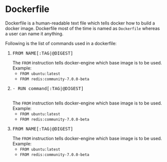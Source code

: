 # Dockerfile

Dockerfile is a human-readable text file which tells docker how to build a docker image. Dockerfile most of the time is named as `Dockerfile` whereas a user can name it anything.

Following is the list of commands used in a dockerfile:

<ol>
<li>
    <pre>FROM NAME[:TAG|@DIGEST]</pre>
    The <code>FROM</code> instruction tells docker-engine which base image is to be used.<br>
    Example: 
    <ul>
    <li><code>FROM ubuntu:latest</code></li>
    <li><code>FROM redis:community-7.0.0-beta</code></li>
    </ul>
</li> 
<li>
    <pre>- RUN command[:TAG|@DIGEST]
    </pre>
    The <code>FROM</code> instruction tells docker-engine which base image is to be used.<br>
    Example: 
    <ul>
    <li><code>FROM ubuntu:latest</code></li>
    <li><code>FROM redis:community-7.0.0-beta</code></li>
    </ul>
</li> 
<li>
    <pre>FROM NAME[:TAG|@DIGEST]</pre>
    The <code>FROM</code> instruction tells docker-engine which base image is to be used.<br>
    Example: 
    <ul>
    <li><code>FROM ubuntu:latest</code></li>
    <li><code>FROM redis:community-7.0.0-beta</code></li>
    </ul>
</li> 
</ol>

